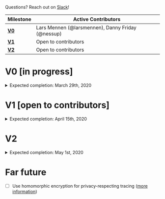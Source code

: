 Questions? Reach out on [Slack](https://join.slack.com/t/epi-collect/shared_invite/zt-d24uxjzl-7oT5ljZwRc74VMgozPwAqg)!

| Milestone                         | Active Contributors |
| ---                               | --- |
| [__V0__](./ROADMAP.md#V0)         | Lars Mennen (@larsmennen), Danny Friday (@nessup) |
| [__V1__](./ROADMAP.md#V1)         | Open to contributors |
| [__V2__](./ROADMAP.md#V2)         | Open to contributors |

# V0 [in progress]
<details>
    <summary>
        Expected completion: March 29th, 2020
    </summary>
    
<br/>

- [x] Parse location data uploads from Google Takeout
- [x] Allow users to remove location data points using polygons
    - [ ] Fix event listeners on saved polygons give a React warning
- [x] Require recaptcha for submission
- [x] Buy domain name and set up
- [x] When trying to submit on mobile show message
- [x] AWS firewall / request filtering
- [x] Enable HTTPS
- [ ] Polish UI
  - [ ] Home page
    - [ ] GIF of user going through steps
    - [ ] Include count of traces in the database
  - [ ] Upload data step
    - [ ] Show the user how to upload via GIFs
    - [ ] Upload progress
      - [ ] Make it go to 95% while backend processes
  - [ ] Review and filter data
    - [ ] Handle case where the user doesn’t have any data in selected period
    - [ ] Polish buttons, map, and timeline
  - [ ] Add symptoms
    - [ ] Emphasize these are WHO questions
    - [ ] Determine what quiz fields should be optional and make them so
  - [ ] Confirmation page
    - [ ] Show all data one more time
    - [ ] Post upload share buttons
      - [ ] Add share buttons
- [ ] Create documentation
  - [ ] Github repo
  - [ ] Home page
  - [ ] Wizard steps
  - [ ] FAQ
  - [ ] Contact tracing data design
  - [ ] Outreach efforts
  - [ ] Contributing guidelines
  - [ ] Privacy best practices
- [ ] Deploy and test on production
- [ ] Allow user to delete their data
  - [ ] Show token
  - [ ] Optionally add an email address and phone number
- [x] Create Slack workspace and link to it
    - [ ] #dataset
    - [ ] #engineers
    - [ ] Workspace greeting
- [ ] Update GitHub organization
- [ ] Add Google Analytics
- [ ] Add Sentry to frontend and backend
- [ ] Find and partner with first scientific user of the dataset
- [ ] Reach out to helpwithcovid.com
- [ ] Remove test data from RDS database
- [ ] Update helpwithcovid.com description

</details>

# V1 [open to contributors]
<details>

<summary>
Expected completion: April 15th, 2020
</summary>
    
<br />
    
- [ ] Make data point editing UI mobile friendly
- [ ] Add pipeline to ingest Facebook location data
- [ ] Unzip Google Takeout locally without uploading

</details>


# V2

<details>
    <summary>Expected completion: May 1st, 2020</summary>

<br />

- [ ] Notify those who are infected or recovering of newly relevant traces
- [ ] Notify those at risk of coming into contact with an infected trace

</details>

# Far future

- [ ] Use homomorphic encryption for privacy-respecting tracing ([more information](https://cryptovillage.org/wp-content/uploads/2019/04/GeoLocation.pdf))
